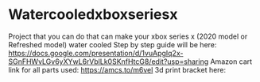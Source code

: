 # Watercooledxboxseriesx
Project that you can do that can make your xbox series x (2020 model or Refreshed model) water cooled
Step by step guide will be here: https://docs.google.com/presentation/d/1vuApgIq2x-SGnFHWvLGv6yXYwL6rVblLk0SKnfHtcG8/edit?usp=sharing
Amazon cart link for all parts used: https://amcs.to/m6vel
3d print bracket here: 
